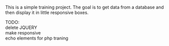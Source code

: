 This is a simple training project.
The goal is to get data from a database and then display it in little responsive boxes.

TODO:<br>
delete JQUERY<br>
make responsive<br>
echo elements for php traning
